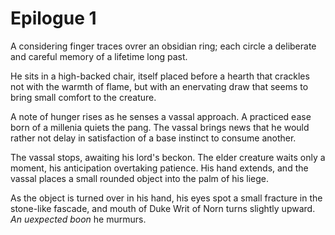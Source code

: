 # Epilogue 1

A considering finger traces ovrer an obsidian ring; each circle a deliberate and careful memory of a lifetime long past.

He sits in a high-backed chair, itself placed before a hearth that crackles not with the warmth of flame, but with an enervating draw that seems to bring small comfort to the creature.

A note of hunger rises as he senses a vassal approach.  A practiced ease born of a millenia quiets the pang.  The vassal brings news that he would rather not delay in satisfaction of a base instinct to consume another.

The vassal stops, awaiting his lord's beckon.  The elder creature waits only a moment, his anticipation overtaking patience.  His hand extends, and the vassal places a small rounded object into the palm of his liege.

As the object is turned over in his hand, his eyes spot a small fracture in the stone-like fascade, and mouth of Duke Writ of Norn turns slightly upward.  *An uexpected boon* he murmurs.
